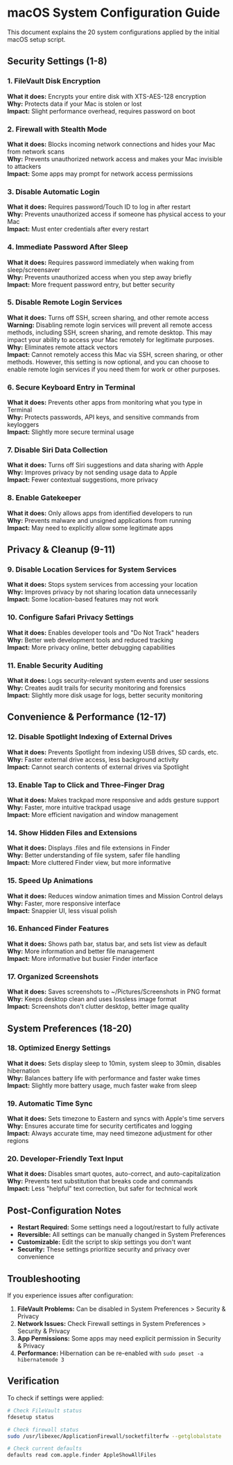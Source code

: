 # macOS System Configuration Guide

This document explains the 20 system configurations applied by the initial macOS setup script.

## Security Settings (1-8)

### 1. FileVault Disk Encryption
**What it does:** Encrypts your entire disk with XTS-AES-128 encryption  
**Why:** Protects data if your Mac is stolen or lost  
**Impact:** Slight performance overhead, requires password on boot  

### 2. Firewall with Stealth Mode
**What it does:** Blocks incoming network connections and hides your Mac from network scans  
**Why:** Prevents unauthorized network access and makes your Mac invisible to attackers  
**Impact:** Some apps may prompt for network access permissions  

### 3. Disable Automatic Login
**What it does:** Requires password/Touch ID to log in after restart  
**Why:** Prevents unauthorized access if someone has physical access to your Mac  
**Impact:** Must enter credentials after every restart  

### 4. Immediate Password After Sleep
**What it does:** Requires password immediately when waking from sleep/screensaver  
**Why:** Prevents unauthorized access when you step away briefly  
**Impact:** More frequent password entry, but better security  

### 5. Disable Remote Login Services
**What it does:** Turns off SSH, screen sharing, and other remote access  
**Warning:** Disabling remote login services will prevent all remote access methods, including SSH, screen sharing, and remote desktop. This may impact your ability to access your Mac remotely for legitimate purposes.  
**Why:** Eliminates remote attack vectors  
**Impact:** Cannot remotely access this Mac via SSH, screen sharing, or other methods. However, this setting is now optional, and you can choose to enable remote login services if you need them for work or other purposes.  

### 6. Secure Keyboard Entry in Terminal
**What it does:** Prevents other apps from monitoring what you type in Terminal  
**Why:** Protects passwords, API keys, and sensitive commands from keyloggers  
**Impact:** Slightly more secure terminal usage  

### 7. Disable Siri Data Collection
**What it does:** Turns off Siri suggestions and data sharing with Apple  
**Why:** Improves privacy by not sending usage data to Apple  
**Impact:** Fewer contextual suggestions, more privacy  

### 8. Enable Gatekeeper
**What it does:** Only allows apps from identified developers to run  
**Why:** Prevents malware and unsigned applications from running  
**Impact:** May need to explicitly allow some legitimate apps  

## Privacy & Cleanup (9-11)

### 9. Disable Location Services for System Services
**What it does:** Stops system services from accessing your location  
**Why:** Improves privacy by not sharing location data unnecessarily  
**Impact:** Some location-based features may not work  

### 10. Configure Safari Privacy Settings
**What it does:** Enables developer tools and "Do Not Track" headers  
**Why:** Better web development tools and reduced tracking  
**Impact:** More privacy online, better debugging capabilities  

### 11. Enable Security Auditing
**What it does:** Logs security-relevant system events and user sessions  
**Why:** Creates audit trails for security monitoring and forensics  
**Impact:** Slightly more disk usage for logs, better security monitoring  

## Convenience & Performance (12-17)

### 12. Disable Spotlight Indexing of External Drives
**What it does:** Prevents Spotlight from indexing USB drives, SD cards, etc.  
**Why:** Faster external drive access, less background activity  
**Impact:** Cannot search contents of external drives via Spotlight  

### 13. Enable Tap to Click and Three-Finger Drag
**What it does:** Makes trackpad more responsive and adds gesture support  
**Why:** Faster, more intuitive trackpad usage  
**Impact:** More efficient navigation and window management  

### 14. Show Hidden Files and Extensions
**What it does:** Displays .files and file extensions in Finder  
**Why:** Better understanding of file system, safer file handling  
**Impact:** More cluttered Finder view, but more informative  

### 15. Speed Up Animations
**What it does:** Reduces window animation times and Mission Control delays  
**Why:** Faster, more responsive interface  
**Impact:** Snappier UI, less visual polish  

### 16. Enhanced Finder Features
**What it does:** Shows path bar, status bar, and sets list view as default  
**Why:** More information and better file management  
**Impact:** More informative but busier Finder interface  

### 17. Organized Screenshots
**What it does:** Saves screenshots to ~/Pictures/Screenshots in PNG format  
**Why:** Keeps desktop clean and uses lossless image format  
**Impact:** Screenshots don't clutter desktop, better image quality  

## System Preferences (18-20)

### 18. Optimized Energy Settings
**What it does:** Sets display sleep to 10min, system sleep to 30min, disables hibernation  
**Why:** Balances battery life with performance and faster wake times  
**Impact:** Slightly more battery usage, much faster wake from sleep  

### 19. Automatic Time Sync
**What it does:** Sets timezone to Eastern and syncs with Apple's time servers  
**Why:** Ensures accurate time for security certificates and logging  
**Impact:** Always accurate time, may need timezone adjustment for other regions  

### 20. Developer-Friendly Text Input
**What it does:** Disables smart quotes, auto-correct, and auto-capitalization  
**Why:** Prevents text substitution that breaks code and commands  
**Impact:** Less "helpful" text correction, but safer for technical work  

## Post-Configuration Notes

- **Restart Required:** Some settings need a logout/restart to fully activate
- **Reversible:** All settings can be manually changed in System Preferences
- **Customizable:** Edit the script to skip settings you don't want
- **Security:** These settings prioritize security and privacy over convenience

## Troubleshooting

If you experience issues after configuration:

1. **FileVault Problems:** Can be disabled in System Preferences > Security & Privacy
2. **Network Issues:** Check Firewall settings in System Preferences > Security & Privacy
3. **App Permissions:** Some apps may need explicit permission in Security & Privacy
4. **Performance:** Hibernation can be re-enabled with `sudo pmset -a hibernatemode 3`

## Verification

To check if settings were applied:
```bash
# Check FileVault status
fdesetup status

# Check firewall status
sudo /usr/libexec/ApplicationFirewall/socketfilterfw --getglobalstate

# Check current defaults
defaults read com.apple.finder AppleShowAllFiles
```
